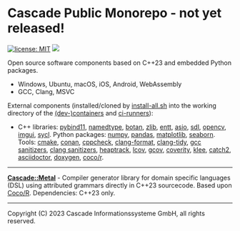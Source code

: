 # Cascade Public Monorepo - not yet released!

[![license: MIT](https://img.shields.io/badge/License-MIT-brightgreen.svg)](https://opensource.org/licenses/MIT)
[![](https://github.com/cascade-gmbh/cascade-public/actions/workflows/ci.yml/badge.svg)](.github/workflows/ci.yml)

Open source software components based on C++23 and embedded Python packages.

- Windows, Ubuntu, macOS, iOS, Android, WebAssembly 
- GCC, Clang, MSVC

External components (installed/cloned by [install-all.sh](.github/scripts/install-all.sh) into the working directory of the [(dev-)containers](.github/container) and [ci-runners](.github/workflows)):

- C++ libraries:
  [pybind11](https://github.com/pybind/pybind11),
  [namedtype](https://github.com/joboccara/NamedType),
  [botan](https://github.com/randombit/botan),
  [zlib](https://github.com/madler/zlib),
  [entt](https://github.com/skypjack/entt),
  [asio](https://github.com/chriskohlhoff/asio),
  [sdl](https://github.com/libsdl-org/SDL),
  [opencv](https://github.com/opencv/opencv),
  [imgui](https://github.com/ocornut/imgui.git),
  [sycl](https://github.com/codeplaysoftware/computecpp-sdk.git).
Python packages:
  [numpy](https://github.com/numpy/numpy),
  [pandas](https://github.com/pandas-dev/pandas),
  [matplotlib](https://github.com/matplotlib/matplotlib),
  [seaborn](https://github.com/mwaskom/seaborn).
Tools:
  [cmake](),
  [conan](),
  [cppcheck](),
  [clang-format](),
  [clang-tidy](),
  [gcc sanitizers](),
  [clang sanitizers](),
  [heaptrack](),
  [lcov](),
  [gcov](),
  [coverity](),
  [klee](https://github.com/klee/klee),
  [catch2](https://github.com/catchorg/Catch2),
  [asciidoctor](https://github.com/asciidoctor/asciidoctor),
  [doxygen](https://github.com/doxygen/doxygen),
  [coco/r](https://github.com/mingodad/CocoR-CPP).

---

[**Cascade::Metal**](components/metal) - Compiler generator library for domain specific languages (DSL) using attributed grammars directly in C++23 sourcecode. Based upon [Coco/R](https://github.com/mingodad/CocoR-CPP). Dependencies: C++23 only.

---

Copyright (C) 2023 Cascade Informationssysteme GmbH, all rights reserved.
